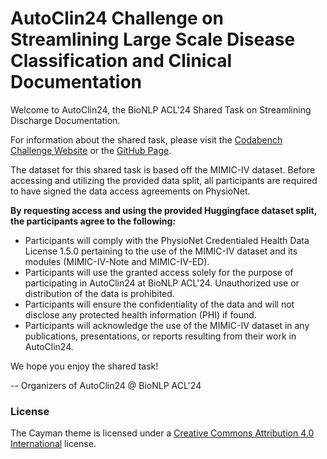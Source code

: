 # AutoClin24 Challenge on Streamlining Large Scale Disease Classification and Clinical Documentation

Welcome to AutoClin24, the BioNLP ACL'24 Shared Task on Streamlining Discharge Documentation.

For information about the shared task, please visit the [Codabench Challenge Website](https://www.codabench.org/competitions/1975/) or the [GitHub Page](https://stanford-aimi.github.io/autoclin24/).  

The dataset for this shared task is based off the MIMIC-IV dataset. Before accessing and utilizing the provided data split, all participants are required to have signed the data access agreements on PhysioNet.

**By requesting access and using the provided Huggingface dataset split, the participants agree to the following:**
- Participants will comply with the PhysioNet Credentialed Health Data License 1.5.0 pertaining to the use of the MIMIC-IV dataset and its modules (MIMIC-IV-Note and MIMIC-IV-ED).
- Participants will use the granted access solely for the purpose of participating in AutoClin24 at BioNLP ACL'24. Unauthorized use or distribution of the data is prohibited.
- Participants will ensure the confidentiality of the data and will not disclose any protected health information (PHI) if found.
- Participants will acknowledge the use of the MIMIC-IV dataset in any publications, presentations, or reports resulting from their work in AutoClin24.

We hope you enjoy the shared task!

-- Organizers of AutoClin24 @ BioNLP ACL'24

### License

The Cayman theme is licensed under a [Creative Commons Attribution 4.0 International](http://creativecommons.org/licenses/by/4.0/) license.
